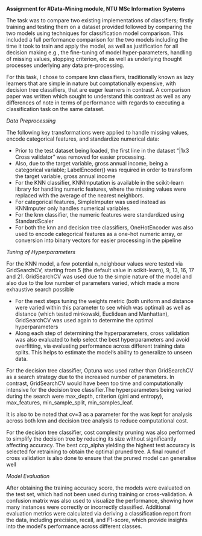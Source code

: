 **Assignment for #Data-Mining module, NTU MSc Information Systems**

The task was to compare two existing implementations of classifiers; firstly training and testing them on a dataset provided followed by comparing the two models using techniques for classification model comparison. This included a full performance comparison for the two models including the time it took to train and apply the model, as well as justification for all decision making e.g., the fine-tuning of model hyper-parameters, handling of missing values, stopping criterion, etc as well as underlying thought processes underlying any data pre-processing.

For this task, I chose to compare knn classifiers, traditionally known as lazy learners that are simple in nature but comptationally expensive, with decision tree classifiers, that are eager learners in contrast. A comparison paper was written which sought to understand this contrast as well as any differences of note in terms of performance with regards to executing a classification task on the same dataset.

_Data Preprocessing_

The following key transformations were applied to handle missing values, encode categorical features, and standardize numerical data: 
- Prior to the test dataset being loaded, the first line in the dataset “|1x3 Cross validator” was removed for easier processing. 
- Also, due to the target variable, gross annual income, being a categorical variable; LabelEncoder() was required in order to transform the target variable, gross annual income
- For the KNN classifier, KNNImputation is available in the scikit-learn library for handling numeric features, where the missing values were replaced with the average of the nearest neighbors.
- For categorical features, SimpleImputer was used instead as KNNImputer only handles numerical variables.
- For the knn classifier, the numeric features were standardized using StandardScaler
- For both the knn and decision tree classifiers, OneHotEncoder was also used to encode categorical features as a one-hot numeric array, or conversion into binary vectors for easier processing in the pipeline

_Tuning of Hyperparameters_

For the KNN model, a few potential n_neighbour values were tested via GridSearchCV, starting from 5 (the default value in scikit-learn), 9, 13, 16, 17 and 21. GridSearchCV was used due to the simple nature of the model and also due to the low number of parameters varied, which made a more exhaustive search possible
  - For the next steps tuning the weights metric (both uniform and distance were varied within this parameter to see which was optimal) as well as        distance (which tested minkowski, Euclidean and Manhattan), GridSearchCV was used again to determine the optimal hyperparameters
  - Along each step of determining the hyperparameters, cross validation was also evaluated to help select the best hyperparameters and avoid overfitting, via evaluating performance across different training data splits. This helps to estimate the model’s ability to generalize to unseen data.
    
For the decision tree classifier, Optuna was used rather than GridSearchCV as a search strategy due to the increased number of parameters. In contrast, GridSearchCV would have been too time and computationally intensive for the decision tree classifier.The hyperparameters being varied during the search were max_depth, criterion (gini and entropy), max_features, min_sample_split, min_samples_leaf. 

It is also to be noted that cv=3 as a parameter for the was kept for analysis across both knn and decision tree analysis to reduce computational cost.

For the decision tree classifier, cost complexity pruning was also performed to simplify the decision tree by reducing its size without significantly affecting accuracy. The best ccp_alpha yielding the highest test accuracy is selected for retraining to obtain the optimal pruned tree. A final round of cross validation is also done to ensure that the pruned model can generalise well

_Model Evaluation_

After obtaining the training accuracy score, the models were evaluated on the test set, which had not been used during training or cross-validation. A confusion matrix was also used to visualize the performance, showing how many instances were correctly or incorrectly classified.
Additional evaluation metrics were calculated via deriving a classification report from the data, including precision, recall, and F1-score, which provide insights into the model's performance across different classes.
